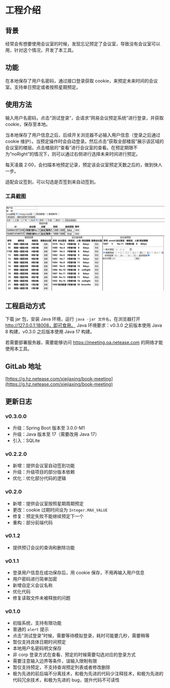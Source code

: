 # 工程介绍

## 背景
经常会有想要使用会议室的时候，发现忘记预定了会议室，导致没有会议室可以用，针对这个情况，开发了本工具。

## 功能
在本地保存了用户名密码，通过接口登录获取 cookie，来预定未来时间的会议室。支持单日预定或者按照星期预定。

## 使用方法
输入用户名密码，点击“测试登录”，会请求“网易会议预定系统”进行登录，并获取 cookie，保存至本地。

当本地保存了用户信息之后，后续开关浏览器不必输入用户信息（登录之后通过 cookie 维护）。当预定操作时会自动登录。然后点击“获取全部楼层”展示该区域的会议室的楼层。点击楼层的“查看”进行会议室的查看。在预定期限不为”noRight”的情况下，则可以通过右侧进行选择未来时间进行预定。

每天凌晨 2:00，会扫描本地预定记录，预定该会议室预定天数之后的，做到快人一步。

适配会议签到，可以勾选是否签到来自动签到。

### 工具截图

![avatar](static-files/img/system-capture.png)

## 工程启动方式
下载 jar 包，安装 Java 环境，运行 `java -jar 文件名`，在浏览器打开 http://127.0.0.1:18008，即可食用。
Java 环境要求：v0.3.0 之前版本使用 Java 8 构建，v0.3.0 之后版本使用 Java 17 构建。

若需要部署服务器，需要能够访问 https://meeting.oa.netease.com 的网络才能使用本工具。

## GitLab 地址
[https://g.hz.netease.com/xiejiaxing/book-meeting](https://g.hz.netease.com/xiejiaxing/book-meeting)

## 更新日志

### v0.3.0.0
- 升级：Spring Boot 版本至 3.0.0-M1
- 升级：Java 版本至 17（需要改用 Java 17）
- 引入：SQLite

### v0.2.2.0
- 新增：提供会议室自动签到功能
- 升级：升级项目的部分版本依赖
- 优化：优化部分代码的逻辑

### v0.2.0
- 新增：提供会议室按照星期周期预定
- 更改：cookie 过期时间设为 `Integer.MAX_VALUE`
- 修复：预定失败不能继续预定下一个
- 重构：部分前端代码

### v0.1.2
- 提供预订会议的查询和删除功能

### v0.1.1
- 登录用户信息在成功保存后，用 cookie 保存，不用再输入用户信息
- 用户密码进行简单加密
- 新增自定义会议名称
- 优化代码
- 修复读取文件未被释放的问题

### v0.1.0
- 初版系统，支持有限功能
- 普通的 `alert` 提示
- 点击“测试登录”时候，需要等待模拟登录，耗时可能要几秒，需要稍等
- 暂仅支持具体日期时间预定
- 本地用户名密码明文保存
- 非 corp 登录方式在查看、预定的时候需要勾选对应的登录方式
- 需要注意输入边界等条件，误输入限制有限
- 暂仅支持预定，不支持查询预定列表或者修改删除
- 极为先进的前后端不分离技术，和极为先进的代码少注释技术，和极为先进的代码冗余技术，和极为先进的 bug，提升代码不可读性